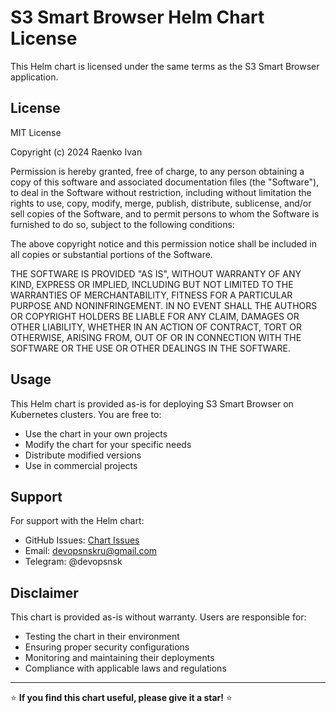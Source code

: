 # S3 Smart Browser Helm Chart License

This Helm chart is licensed under the same terms as the S3 Smart Browser application.

## License

MIT License

Copyright (c) 2024 Raenko Ivan

Permission is hereby granted, free of charge, to any person obtaining a copy
of this software and associated documentation files (the "Software"), to deal
in the Software without restriction, including without limitation the rights
to use, copy, modify, merge, publish, distribute, sublicense, and/or sell
copies of the Software, and to permit persons to whom the Software is
furnished to do so, subject to the following conditions:

The above copyright notice and this permission notice shall be included in all
copies or substantial portions of the Software.

THE SOFTWARE IS PROVIDED "AS IS", WITHOUT WARRANTY OF ANY KIND, EXPRESS OR
IMPLIED, INCLUDING BUT NOT LIMITED TO THE WARRANTIES OF MERCHANTABILITY,
FITNESS FOR A PARTICULAR PURPOSE AND NONINFRINGEMENT. IN NO EVENT SHALL THE
AUTHORS OR COPYRIGHT HOLDERS BE LIABLE FOR ANY CLAIM, DAMAGES OR OTHER
LIABILITY, WHETHER IN AN ACTION OF CONTRACT, TORT OR OTHERWISE, ARISING FROM,
OUT OF OR IN CONNECTION WITH THE SOFTWARE OR THE USE OR OTHER DEALINGS IN THE
SOFTWARE.

## Usage

This Helm chart is provided as-is for deploying S3 Smart Browser on Kubernetes clusters. You are free to:

- Use the chart in your own projects
- Modify the chart for your specific needs
- Distribute modified versions
- Use in commercial projects

## Support

For support with the Helm chart:

- GitHub Issues: [Chart Issues](https://github.com/BlackoJack/s3-smart-browser/issues)
- Email: devopsnskru@gmail.com
- Telegram: @devopsnsk

## Disclaimer

This chart is provided as-is without warranty. Users are responsible for:

- Testing the chart in their environment
- Ensuring proper security configurations
- Monitoring and maintaining their deployments
- Compliance with applicable laws and regulations

---

⭐ **If you find this chart useful, please give it a star!** ⭐